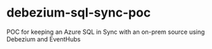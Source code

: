 # debezium-sql-sync-poc
POC for keeping an Azure SQL in Sync with an on-prem source using Debezium and EventHubs
